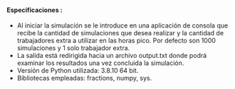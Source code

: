 #### Especificaciones :

- Al iniciar la simulación se le introduce en una aplicación de consola que recibe la cantidad de simulaciones que desea realizar y la cantidad de trabajadores extra a utilizar en las horas pico. Por defecto son 1000 simulaciones y 1 solo trabajador extra.
- La salida está redirigida hacia un archivo output.txt donde podrá examinar los resultados una vez concluida la simulación.
-  Versión de Python utilizada: 3.8.10 64 bit.
-  Bibliotecas empleadas: fractions, numpy, sys.
